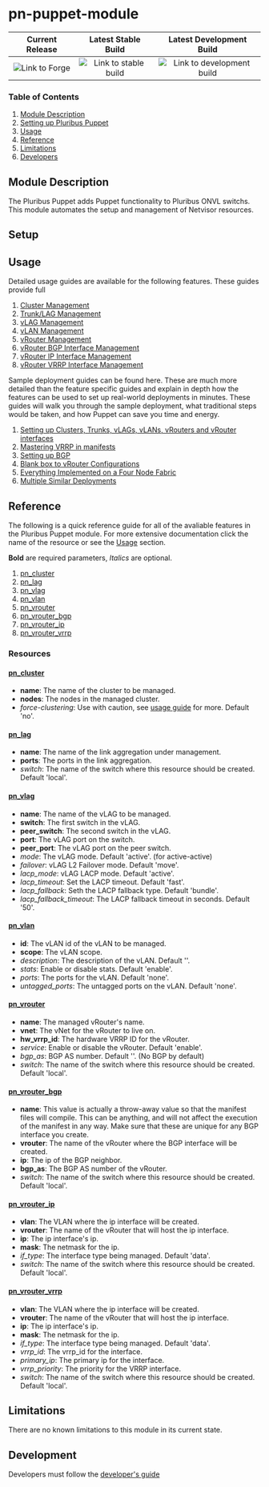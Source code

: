 # pn-puppet-module

| Current Release | Latest Stable Build | Latest Development Build |
|:---------------:|:-------------------:|:------------------------:|
|![Link to Forge](https://img.shields.io/badge/forge-na-red.svg) | ![Link to stable build](https://img.shields.io/badge/stable-na-red.svg) | ![Link to development build](https://img.shields.io/badge/dev-na-red.svg) |

### Table of Contents

1. [Module Description](#module-description)
2. [Setting up Pluribus Puppet](#setup)
3. [Usage](#usage)
4. [Reference](#reference)
5. [Limitations](#limitations)
6. [Developers](#development)

## Module Description

The Pluribus Puppet adds Puppet functionality to Pluribus ONVL switchs. This module automates the setup and management of Netvisor resources.

## Setup


## Usage

Detailed usage guides are available for the following features. These guides provide full

1. [Cluster Management](doc/usage/pn_cluster.md#usage)
2. [Trunk/LAG Management](doc/usage/pn_lag.md#usage)
3. [vLAG Management](doc/usage/pn_vlag.md#usage)
4. [vLAN Management](doc/usage/pn_vlan.md#usage)
5. [vRouter Management](doc/usage/pn_vrouter.md#usage)
6. [vRouter BGP Interface Management](doc/usage/pn_vrouter_bgp.md#usage)
7. [vRouter IP Interface Management](doc/usage/pn_vrouter_ip.md#usage)
8. [vRouter VRRP Interface Management](doc/usage/pn_vrouter_vrrp.md#usage)

Sample deployment guides can be found here. These are much more detailed than the feature specific guides and explain in depth how the features can be used to set up real-world deployments in minutes. These guides will walk you through the sample deployment, what traditional steps would be taken, and how Puppet can save you time and energy.

1. [Setting up Clusters, Trunks, vLAGs, vLANs, vRouters and vRouter interfaces]()
2. [Mastering VRRP in manifests]()
4. [Setting up BGP]()
5. [Blank box to vRouter Configurations]()
6. [Everything Implemented on a Four Node Fabric]()
7. [Multiple Similar Deployments]()

## Reference

The following is a quick reference guide for all of the avaliable features in the Pluribus Puppet module. For more extensive documentation click the name of the resource or see the [Usage](#usage) section.

**Bold** are required parameters, *Italics* are optional.

1. [pn_cluster](#pn_cluster)
2. [pn_lag](#pn_lag)
3. [pn_vlag](#pn_vlag)
4. [pn_vlan](#pn_vlan)
5. [pn_vrouter](#pn_vrouter)
6. [pn_vrouter_bgp](#pn_vrouter_bgp)
7. [pn_vrouter_ip](#pn_vrouter_ip)
8. [pn_vrouter_vrrp](#pn_vrouter_vrrp)

### Resources

#### [pn_cluster](doc/usage/pn_cluster.md)
* **name**: The name of the cluster to be managed.
* **nodes**: The nodes in the managed cluster.
* *force-clustering*: Use with caution, see [usage guide]() for more. Default 'no'.

#### [pn_lag](doc/usage/pn_lag.md)
* **name**: The name of the link aggregation under management.
* **ports**: The ports in the link aggregation.
* *switch*: The name of the switch where this resource should be created. Default 'local'.

#### [pn_vlag](doc/usage/pn_vlag.md)
* **name**: The name of the vLAG to be managed.
* **switch**: The first switch in the vLAG.
* **peer_switch**: The second switch in the vLAG.
* **port**: The vLAG port on the switch.
* **peer_port**: The vLAG port on the peer switch.
* *mode*: The vLAG mode. Default 'active'. (for active-active)
* *failover*: vLAG L2 Failover mode. Default 'move'.
* *lacp_mode*: vLAG LACP mode. Default 'active'.
* *lacp_timeout*: Set the LACP timeout. Default 'fast'.
* *lacp_fallback*: Seth the LACP fallback type. Default 'bundle'.
* *lacp_fallback_timeout*: The LACP fallback timeout in seconds. Default '50'.

#### [pn_vlan](doc/usage/pn_vlan.md)
* **id**: The vLAN id of the vLAN to be managed.
* **scope**: The vLAN scope.
* *description*: The description of the vLAN. Default ''.
* *stats*: Enable or disable stats. Default 'enable'.
* *ports*: The ports for the vLAN. Default 'none'.
* *untagged_ports*: The untagged ports on the vLAN. Default 'none'.

#### [pn_vrouter](doc/usage/pn_vrouter.md)
* **name**: The managed vRouter's name.
* **vnet**: The vNet for the vRouter to live on.
* **hw_vrrp_id**: The hardware VRRP ID for the vRouter.
* *service*: Enable or disable the vRouter. Default 'enable'.
* *bgp_as*: BGP AS number. Default ''. (No BGP by default)
* *switch*: The name of the switch where this resource should be created. Default 'local'.

#### [pn_vrouter_bgp](doc/usage/pn_vrouter_bgp.md)
* **name**: This value is actually a throw-away value so that the manifest files will compile. This can be anything, and will not affect the execution of the manifest in any way. Make sure that these are unique for any BGP interface you create.
* **vrouter**: The name of the vRouter where the BGP interface will be created.
* **ip**: The ip of the BGP neighbor.
* **bgp_as**: The BGP AS number of the vRouter.
* *switch*: The name of the switch where this resource should be created. Default 'local'.

#### [pn_vrouter_ip](doc/usage/pn_vrouter_ip.md)
* **vlan**: The VLAN where the ip interface will be created. 
* **vrouter**: The name of the vRouter that will host the ip interface.
* **ip**: The ip interface's ip.
* **mask**: The netmask for the ip.
* *if_type*: The interface type being managed. Default 'data'.
* *switch*: The name of the switch where this resource should be created. Default 'local'.


#### [pn_vrouter_vrrp](doc/usage/pn_vrouter_vrrp.md)
* **vlan**: The VLAN where the ip interface will be created. 
* **vrouter**: The name of the vRouter that will host the ip interface.
* **ip**: The ip interface's ip.
* **mask**: The netmask for the ip.
* *if_type*: The interface type being managed. Default 'data'.
* *vrrp_id*: The vrrp_id for the interface.
* *primary_ip*: The primary ip for the interface.
* *vrrp_priority*: The priority for the VRRP interface.
* *switch*: The name of the switch where this resource should be created. Default 'local'.

## Limitations

There are no known limitations to this module in its current state.

## Development

Developers must follow the [developer's guide]()

